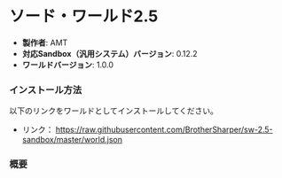 # ソード・ワールド2.5

* **製作者**: AMT
* **対応Sandbox（汎用システム）バージョン**: 0.12.2
* **ワールドバージョン**: 1.0.0

### インストール方法

以下のリンクをワールドとしてインストールしてください。

* リンク： https://raw.githubusercontent.com/BrotherSharper/sw-2.5-sandbox/master/world.json

### 概要